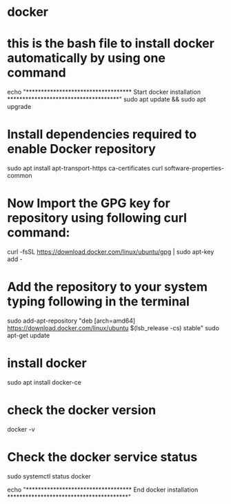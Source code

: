 # docker
# this is the bash file to install docker automatically by using one command

echo "*********************************** Start docker installation *************************************"
sudo apt update && sudo apt upgrade
# Install dependencies required to enable Docker repository
sudo apt install apt-transport-https ca-certificates curl software-properties-common

# Now Import the GPG key for repository using following curl command:
curl -fsSL https://download.docker.com/linux/ubuntu/gpg | sudo apt-key add -

# Add the repository to your system typing following in the terminal
sudo add-apt-repository "deb [arch=amd64] https://download.docker.com/linux/ubuntu $(lsb_release -cs) stable"
sudo apt-get update

# install docker
sudo apt install docker-ce
# check the docker version
docker -v

# Check the docker service status
sudo systemctl status docker

echo "*********************************** End docker installation ****************************************"

